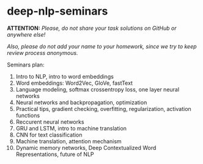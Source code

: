 # deep-nlp-seminars
__ATTENTION:__ _Please, do not share your task solutions on GitHub or anywhere else!_

_Also, please do not add your name to your homework, since we try to keep review process anonymous._

Seminars plan:
1. Intro to NLP, intro to word embeddings
1. Word embeddings: Word2Vec, GloVe, fastText
1. Language modeling, softmax crossentropy loss, one layer neural networks
1. Neural networks and backpropagation, optimization
1. Practical tips, gradient checking, overfitting, regularization, activation functions
1. Reccurent neural networks
1. GRU and LSTM, intro to machine translation
1. CNN for text classification
1. Machine translation, attention mechanism
1. Dynamic memory networks, Deep Contextualized Word Representations, future of NLP

